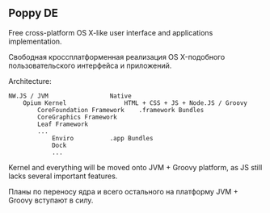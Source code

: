 Poppy DE
--
Free cross-platform OS X-like user interface and applications implementation.

Свободная кроссплатформенная реализация OS X-подобного пользовательского интерфейса и приложений.

Architecture:

	NW.JS / JVM					Native
		Opium Kernel				HTML + CSS + JS + Node.JS / Groovy
			CoreFoundation Framework	.framework Bundles
			CoreGraphics Framework
			Leaf Framework
			...
				Enviro			.app Bundles
				Dock
				...

Kernel and everything will be moved onto JVM + Groovy platform, as JS still lacks several important features.

Планы по переносу ядра и всего остального на платформу JVM + Groovy вступают в силу.
